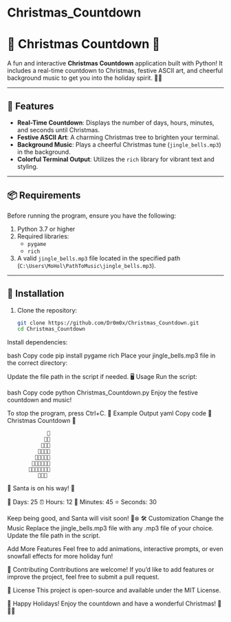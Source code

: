 ﻿# Christmas_Countdown
# 🎄 Christmas Countdown 🎅

A fun and interactive **Christmas Countdown** application built with Python! It includes a real-time countdown to Christmas, festive ASCII art, and cheerful background music to get you into the holiday spirit. 🎁✨

---

## 🎉 Features
- **Real-Time Countdown**: Displays the number of days, hours, minutes, and seconds until Christmas.
- **Festive ASCII Art**: A charming Christmas tree to brighten your terminal.
- **Background Music**: Plays a cheerful Christmas tune (`jingle_bells.mp3`) in the background.
- **Colorful Terminal Output**: Utilizes the `rich` library for vibrant text and styling.

---

## 📦 Requirements

Before running the program, ensure you have the following:

1. Python 3.7 or higher
2. Required libraries:
   - `pygame`
   - `rich`
3. A valid `jingle_bells.mp3` file located in the specified path (`C:\Users\MoHol\PathToMusic\jingle_bells.mp3`).

---

## 🚀 Installation

1. Clone the repository:
   ```bash
   git clone https://github.com/Dr0m0x/Christmas_Countdown.git
   cd Christmas_Countdown
Install dependencies:

bash
Copy code
pip install pygame rich
Place your jingle_bells.mp3 file in the correct directory:

Update the file path in the script if needed.
🖥️ Usage
Run the script:

bash
Copy code
python Christmas_Countdown.py
Enjoy the festive countdown and music!

To stop the program, press Ctrl+C.
🎅 Example Output
yaml
Copy code
🎄 Christmas Countdown 🎄

                 🎄
                🎄🎄
               🎄🎄🎄
              🎄🎄🎄🎄
             🎄🎄🎄🎄🎄
            🎄🎄🎄🎄🎄🎄
           🎄🎄🎄🎄🎄🎄🎄
              🎁🎁🎁

🎅 Santa is on his way! 🎅

🎄 Days: 25   ⏰ Hours: 12   🎁 Minutes: 45   ⭐ Seconds: 30

Keep being good, and Santa will visit soon! 🎁❄️
🛠️ Customization
Change the Music
Replace the jingle_bells.mp3 file with any .mp3 file of your choice. Update the file path in the script.

Add More Features
Feel free to add animations, interactive prompts, or even snowfall effects for more holiday fun!

🤝 Contributing
Contributions are welcome! If you’d like to add features or improve the project, feel free to submit a pull request.

📜 License
This project is open-source and available under the MIT License.

🎁 Happy Holidays!
Enjoy the countdown and have a wonderful Christmas! 🎅🎄✨
